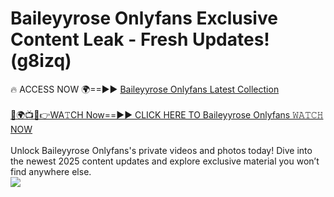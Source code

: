 # Baileyyrose Onlyfans Exclusive Content Leak - Fresh Updates! (g8izq)

🔥 ACCESS NOW 🌍==►► <a href="https://tinyurl.com/kvy9nzfs" rel="nofollow">Baileyyrose Onlyfans Latest Collection</a>
<br><br>
[🔴🌍📺📱👉WA𝚃CH Now==►► CLICK HERE TO Baileyyrose Onlyfans 𝚆𝙰𝚃𝙲𝙷 NOW](https://tinyurl.com/kvy9nzfs)
<br><br>
Unlock Baileyyrose Onlyfans's private videos and photos today! Dive into the newest 2025 content updates and explore exclusive material you won’t find anywhere else.
<br>
<a href="https://tinyurl.com/kvy9nzfs" rel="nofollow" data-target="animated-image.originalLink"><img src="https://camo.githubusercontent.com/8a4f000d20f83aca3bf7ec5f350d767afa0574a8a352519fd8cfa583a6f93a33/68747470733a2f2f692e696d6775722e636f6d2f644a486b345a712e676966" data-canonical-src="https://i.imgur.com/dJHk4Zq.gif" style="max-width: 100%; display: inline-block;" data-target="animated-image.originalImage"></a>
<br>
